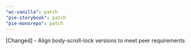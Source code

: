 ```yaml
---
"wc-vanilla": patch
"pie-storybook": patch
"pie-monorepo": patch
---
```


[Changed] - Align body-scroll-lock versions to meet peer requirements

